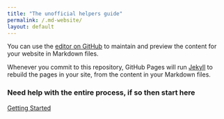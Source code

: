 ```yaml
---
title: "The unofficial helpers guide"
permalink: /.md-website/
layout: default
---
```

You can use the [editor on GitHub](https://github.com/oli-ctrl/.md-website/edit/gh-pages/index.md) to maintain and preview the content for your website in Markdown files.

Whenever you commit to this repository, GitHub Pages will run [Jekyll](https://jekyllrb.com/) to rebuild the pages in your site, from the content in your Markdown files.

### Need help with the entire process, if so then start here

[Getting Started](/.md-website/getting_sidequest.md/)





<script> const num = Math.round(Math.random() * 10000000); document.getElementById("contributors-im").src += `&${num}`; </script>
